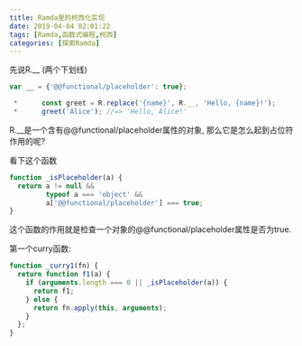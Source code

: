 ```yaml
---
title: Ramda里的柯西化实现
date: 2019-04-04 02:01:22
tags: [Ramda,函数式编程,柯西]
categories: [探索Ramda]
---
```

先说R.__ (两个下划线)
```javascript
var __ = {'@@functional/placeholder': true};

 *      const greet = R.replace('{name}', R.__, 'Hello, {name}!');
 *      greet('Alice'); //=> 'Hello, Alice!'
```
R.__是一个含有@@functional/placeholder属性的对象, 那么它是怎么起到占位符作用的呢?

看下这个函数
```javascript
function _isPlaceholder(a) {
  return a != null &&
         typeof a === 'object' &&
         a['@@functional/placeholder'] === true;
}
```
这个函数的作用就是检查一个对象的@@functional/placeholder属性是否为true.

第一个curry函数:
```javascript
function _curry1(fn) {
  return function f1(a) {
    if (arguments.length === 0 || _isPlaceholder(a)) {
      return f1;
    } else {
      return fn.apply(this, arguments);
    }
  };
}
```